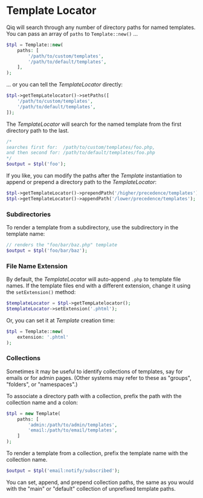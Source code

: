 # Template Locator

Qiq will search through any number of directory paths for named templates. You
can pass an array of `paths` to `Template::new()` ...

```php
$tpl = Template::new(
    paths: [
        '/path/to/custom/templates',
        '/path/to/default/templates',
    ],
);
```
... or you can tell the _TemplateLocator_ directly:

```php
$tpl->getTempLatelocator()->setPaths([
    '/path/to/custom/templates',
    '/path/to/default/templates',
]);
```

The _TemplateLocator_ will search for the named template from the first
directory path to the last.

```php
/*
searches first for:  /path/to/custom/templates/foo.php,
and then second for: /path/to/default/templates/foo.php
*/
$output = $tpl('foo');
```

If you like, you can modify the paths after the _Template_ instantiation to
append or prepend a directory path to the _TemplateLocator_:

```php
$tpl->getTemplateLocator()->prependPath('/higher/precedence/templates');
$tpl->getTemplateLocator()->appendPath('/lower/precedence/templates');
```

### Subdirectories

To render a template from a subdirectory, use the subdirectory in the
template name:

```php
// renders the "foo/bar/baz.php" template
$output = $tpl('foo/bar/baz');
```

### File Name Extension

By default, the _TemplateLocator_ will auto-append `.php` to template file
names. If the template files end with a different extension, change it using the
`setExtension()` method:

```php
$templateLocator = $tpl->getTempLatelocator();
$templateLocator->setExtension('.phtml');
```

Or, you can set it at _Template_ creation time:

```php
$tpl = Template::new(
    extension: '.phtml'
);
```

### Collections

Sometimes it may be useful to identify collections of templates, say for
emails or for admin pages. (Other systems may refer to these as "groups",
"folders", or "namespaces".)

To associate a directory path with a collection, prefix the path with the
collection name and a colon:

```php
$tpl = new Template(
    paths: [
        'admin:/path/to/admin/templates',
        'email:/path/to/email/templates',
    ]
);
```

To render a template from a collection, prefix the template name with the
collection name.

```php
$output = $tpl('email:notify/subscribed');
```

You can set, append, and prepend collection paths, the same as you would with
the "main" or "default" collection of unprefixed template paths.
